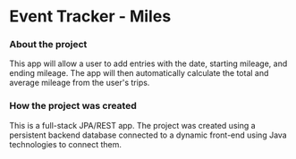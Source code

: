 # Event Tracker - Miles

### About the project

This app will allow a user to add entries with the date, starting mileage, and ending mileage.  The app will then automatically calculate the total and average mileage from the user's trips.

### How the project was created

This is a full-stack JPA/REST app.  The project was created using a persistent backend database connected to a dynamic front-end using Java technologies to connect them.
